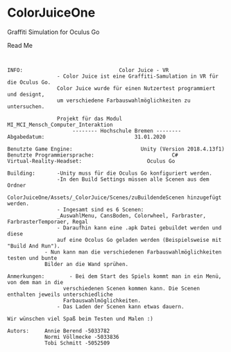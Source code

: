 # ColorJuiceOne
Graffiti Simulation for Oculus Go

Read Me
~~~~~~~~~~~~~~~~~~~~~~~~~~~~~~~~~~~~~~~~~~~~~~~~~~~~~~~~~~~~~~~~~~~~~~~~~~~~~~~~~~~~~~~~~~~~~~~~~~~~~~~~~~~~~~~~~~~~


INFO:					            Color Juice - VR
			    - Color Juice ist eine Graffiti-Samulation in VR für die Oculus Go.
			    Color Juice wurde für einen Nutzertest programmiert und designt,
			    um verschiedene Farbauswahlmöglichkeiten zu untersuchen. 
				 
				Projekt für das Modul MI_MCI_Mensch_Computer_Interaktion
					 -------- Hochschule Bremen --------
Abgabedatum:				      	     31.01.2020

Benutzte Game Engine:			           Unity (Version 2018.4.13f1)
Benutzte Programmiersprache: 		                 C#
Virtual-Reality-Headset:		             Oculus Go

Building:	  	-Unity muss für die Oculus Go konfiguriert werden. 
		        -In den Build Settings müssen alle Scenen aus dem Ordner 
		        ColorJuiceOne/Assets/_ColorJuice/Scenes/zuBuildendeScenen hinzugefügt werden.
		        - Ingesamt sind es 6 Scenen: 
		        _AuswahlMenu, CansBoden, Colorwheel, Farbraster, FarbrasterTemporaer, Regal
		        - Daraufhin kann eine .apk Datei gebuildet werden und diese
		        auf eine Ocolus Go geladen werden (Beispielsweise mit "Build And Run").
			- Nun kann man die verschiedenen Farbauswahlmöglichkeiten testen und bunte 
			Bilder an die Wand sprühen. 

Anmerkungen: 		- Bei dem Start des Spiels kommt man in ein Menü, von dem man in die 
		          verschiedenen Scenen kommen kann. Die Scenen enthalten jeweils unterschiedliche
		          Farbauswahlmöglichkeiten. 
		        - Das Laden der Scenen kann etwas dauern. 

Wir wünschen viel Spaß beim Testen und Malen :)

Autors: 	Annie Berend -5033782
	      	Normi Völlmecke -5033836
	      	Tobi Schmitt -5052509
	
~~~~~~~~~~~~~~~~~~~~~~~~~~~~~~~~~~~~~~~~~~~~~~~~~~~~~~~~~~~~~~~~~~~~~~~~~~~~~~~~~~~~~~~~~~~~~~~~~~~~~~~~~~~~~~~~~~~~
